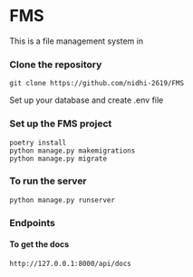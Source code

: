 # FMS

This is a file management system in 

### Clone the repository
```
git clone https://github.com/nidhi-2619/FMS
```
Set up your database and create .env file 

### Set up the FMS project
```
poetry install
python manage.py makemigrations
python manage.py migrate
```

### To run the server
```
python manage.py runserver
```



### Endpoints
#### To get the docs
```
http://127.0.0.1:8000/api/docs
```
